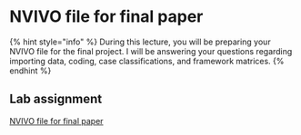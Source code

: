 # NVIVO file for final paper

{% hint style="info" %}
During this lecture, you will be preparing your NVIVO file for the final project. I will be answering your questions regarding importing data, coding, case classifications, and framework matrices.
{% endhint %}

## Lab assignment

[NVIVO file for final paper](https://docs.google.com/document/d/18fhtOVyKLcEcUBNBQrJs62-hj9gjEmUn?rtpof=true\&usp=drive_fs)



